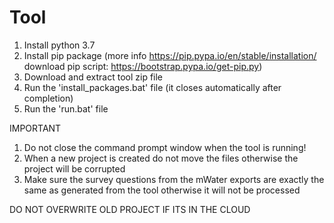 # Tool

1) Install python 3.7 
2) Install pip package (more info https://pip.pypa.io/en/stable/installation/  download pip script: https://bootstrap.pypa.io/get-pip.py)
3) Download and extract tool zip file
4) Run the 'install_packages.bat' file (it closes automatically after completion)
5) Run the 'run.bat' file

IMPORTANT
1) Do not close the command prompt window when the tool is running!
2) When a new project is created do not move the files otherwise the project will be corrupted
3) Make sure the survey questions from the mWater exports are exactly the same as generated from the tool otherwise it will not be processed


DO NOT OVERWRITE OLD PROJECT IF ITS IN THE CLOUD